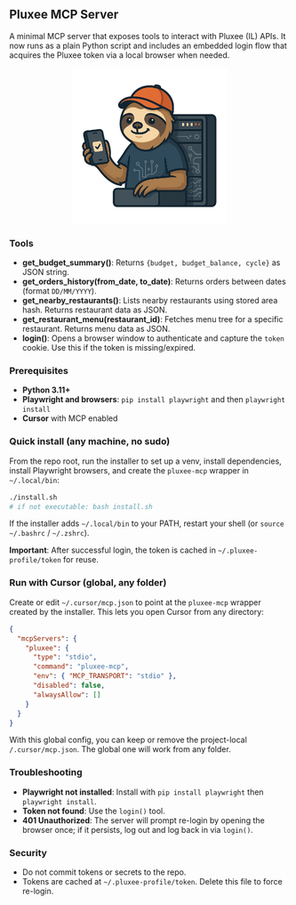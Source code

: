 ## Pluxee MCP Server

A minimal MCP server that exposes tools to interact with Pluxee (IL) APIs. It now runs as a plain Python script and includes an embedded login flow that acquires the Pluxee token via a local browser when needed.

<p align="center"><img src="assets/mascot.png" alt="Pluxee MCP Mascot" width="280"></p>

### Tools
- **get_budget_summary()**: Returns `{budget, budget_balance, cycle}` as JSON string.
- **get_orders_history(from_date, to_date)**: Returns orders between dates (format `DD/MM/YYYY`).
- **get_nearby_restaurants()**: Lists nearby restaurants using stored area hash. Returns restaurant data as JSON.
- **get_restaurant_menu(restaurant_id)**: Fetches menu tree for a specific restaurant. Returns menu data as JSON.
- **login()**: Opens a browser window to authenticate and capture the `token` cookie. Use this if the token is missing/expired.

### Prerequisites
- **Python 3.11+**
- **Playwright and browsers**: `pip install playwright` and then `playwright install`
- **Cursor** with MCP enabled

### Quick install (any machine, no sudo)
From the repo root, run the installer to set up a venv, install dependencies, install Playwright browsers, and create the `pluxee-mcp` wrapper in `~/.local/bin`:
```bash
./install.sh
# if not executable: bash install.sh
```
If the installer adds `~/.local/bin` to your PATH, restart your shell (or `source ~/.bashrc` / `~/.zshrc`).



**Important**:  After successful login, the token is cached in `~/.pluxee-profile/token` for reuse.

### Run with Cursor (global, any folder)
Create or edit `~/.cursor/mcp.json` to point at the `pluxee-mcp` wrapper created by the installer. This lets you open Cursor from any directory:
```json
{
  "mcpServers": {
    "pluxee": {
      "type": "stdio",
      "command": "pluxee-mcp",
      "env": { "MCP_TRANSPORT": "stdio" },
      "disabled": false,
      "alwaysAllow": []
    }
  }
}
```
With this global config, you can keep or remove the project-local `/.cursor/mcp.json`. The global one will work from any folder.

### Troubleshooting
- **Playwright not installed**: Install with `pip install playwright` then `playwright install`.
- **Token not found**: Use the `login()` tool.
- **401 Unauthorized**: The server will prompt re-login by opening the browser once; if it persists, log out and log back in via `login()`.

### Security
- Do not commit tokens or secrets to the repo.
- Tokens are cached at `~/.pluxee-profile/token`. Delete this file to force re-login. 
